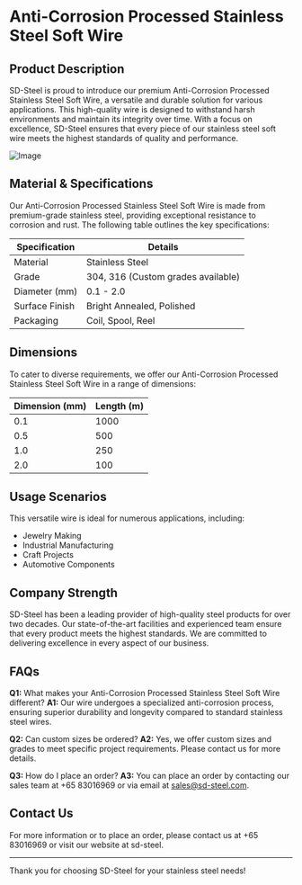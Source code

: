 # Anti-Corrosion Processed Stainless Steel Soft Wire

## Product Description

SD-Steel is proud to introduce our premium Anti-Corrosion Processed Stainless Steel Soft Wire, a versatile and durable solution for various applications. This high-quality wire is designed to withstand harsh environments and maintain its integrity over time. With a focus on excellence, SD-Steel ensures that every piece of our stainless steel soft wire meets the highest standards of quality and performance.

![Image](https://github.com/user-attachments/assets/2567258e-e124-4816-932d-1809bd27ef0b)

## Material & Specifications

Our Anti-Corrosion Processed Stainless Steel Soft Wire is made from premium-grade stainless steel, providing exceptional resistance to corrosion and rust. The following table outlines the key specifications:

| Specification          | Details                          |
|------------------------|----------------------------------|
| Material               | Stainless Steel                  |
| Grade                  | 304, 316 (Custom grades available) |
| Diameter (mm)          | 0.1 - 2.0                        |
| Surface Finish         | Bright Annealed, Polished        |
| Packaging             | Coil, Spool, Reel                |

## Dimensions

To cater to diverse requirements, we offer our Anti-Corrosion Processed Stainless Steel Soft Wire in a range of dimensions:

| Dimension (mm) | Length (m) |
|----------------|------------|
| 0.1            | 1000       |
| 0.5            | 500        |
| 1.0            | 250        |
| 2.0            | 100        |

## Usage Scenarios

This versatile wire is ideal for numerous applications, including:
- Jewelry Making
- Industrial Manufacturing
- Craft Projects
- Automotive Components

## Company Strength

SD-Steel has been a leading provider of high-quality steel products for over two decades. Our state-of-the-art facilities and experienced team ensure that every product meets the highest standards. We are committed to delivering excellence in every aspect of our business.

## FAQs

**Q1:** What makes your Anti-Corrosion Processed Stainless Steel Soft Wire different?
**A1:** Our wire undergoes a specialized anti-corrosion process, ensuring superior durability and longevity compared to standard stainless steel wires.

**Q2:** Can custom sizes be ordered?
**A2:** Yes, we offer custom sizes and grades to meet specific project requirements. Please contact us for more details.

**Q3:** How do I place an order?
**A3:** You can place an order by contacting our sales team at +65 83016969 or via email at sales@sd-steel.com.

## Contact Us

For more information or to place an order, please contact us at +65 83016969 or visit our website at  sd-steel.

---

Thank you for choosing SD-Steel for your stainless steel needs!